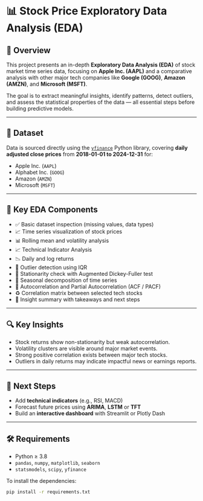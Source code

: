 # 📊 Stock Price Exploratory Data Analysis (EDA)

## 📌 Overview

This project presents an in-depth **Exploratory Data Analysis (EDA)** of stock market time series data, focusing on **Apple Inc. (AAPL)** and a comparative analysis with other major tech companies like **Google (GOOG)**, **Amazon (AMZN)**, and **Microsoft (MSFT)**.

The goal is to extract meaningful insights, identify patterns, detect outliers, and assess the statistical properties of the data — all essential steps before building predictive models.

---

## 📁 Dataset

Data is sourced directly using the [`yfinance`](https://pypi.org/project/yfinance/) Python library, covering **daily adjusted close prices** from **2018-01-01 to 2024-12-31** for:

- Apple Inc. (`AAPL`)
- Alphabet Inc. (`GOOG`)
- Amazon (`AMZN`)
- Microsoft (`MSFT`)

---

## 🧪 Key EDA Components


- ✅ Basic dataset inspection (missing values, data types)
- 📈 Time series visualization of stock prices
- 📊 Rolling mean and volatility analysis
- 📈 Technical Indicator Analysis
- 📉 Daily and log returns
- 🧮 Outlier detection using IQR
- 🧭 Stationarity check with Augmented Dickey-Fuller test
- 📆 Seasonal decomposition of time series
- 🔁 Autocorrelation and Partial Autocorrelation (ACF / PACF)
- ♻️ Correlation matrix between selected tech stocks
- 📌 Insight summary with takeaways and next steps

---

## 🔍 Key Insights


- Stock returns show non-stationarity but weak autocorrelation.
- Volatility clusters are visible around major market events.
- Strong positive correlation exists between major tech stocks.
- Outliers in daily returns may indicate impactful news or earnings reports.

---

## 🚀 Next Steps

- Add **technical indicators** (e.g., RSI, MACD)
- Forecast future prices using **ARIMA**, **LSTM** or **TFT**
- Build an **interactive dashboard** with Streamlit or Plotly Dash

---

## 🛠️ Requirements

- Python ≥ 3.8
- `pandas`, `numpy`, `matplotlib`, `seaborn`
- `statsmodels`, `scipy`, `yfinance`

To install the dependencies:

```bash
pip install -r requirements.txt